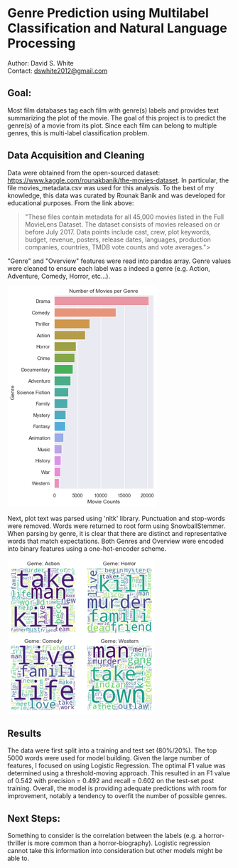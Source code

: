 # Genre Prediction using Multilabel Classification and Natural Language Processing
Author: David S. White
<br />
Contact: dswhite2012@gmail.com

## Goal:
Most film databases tag each film  with genre(s) labels and provides text summarizing the plot of the movie. The goal of this project is to predict the genre(s) of a movie from its plot. Since each film can belong to multiple genres, this is multi-label classification problem. 

## Data Acquisition and Cleaning
Data were obtained from the open-sourced dataset: https://www.kaggle.com/rounakbanik/the-movies-dataset. In particular, the file movies_metadata.csv was used for this analysis. To the best of my knowledge, this data was curated by Rounak Banik and was developed for educational purposes. From the link above: 

>"These files contain metadata for all 45,000 movies listed in the Full MovieLens Dataset. The dataset consists of movies released on or before July 2017. Data points include cast, crew, plot keywords, budget, revenue, posters, release dates, languages, production companies, countries, TMDB vote counts and vote averages.">

"Genre" and "Overview" features were read into pandas array. Genre values were cleaned to ensure each label was a indeed a genre (e.g. Action, Adventure, Comedy, Horror, etc...). 

![](genre_counts.png)
 
Next, plot text was parsed using 'nltk' library. Punctuation and stop-words were removed. Words were returned to root form using SnowballStemmer. When parsing by genre, it is clear that there are distinct and representative words that match expectations. Both Genres and Overview were encoded into binary features using a one-hot-encoder scheme. 

![](word_cloud_example.png)

## Results
The data were first split into a training and test set (80%/20%). The top 5000 words were used for model building. Given the large number of features, I focused on using Logistic Regression. The optimal F1 value was determined using a threshold-moving approach. This resulted in an F1 value of 0.542 with precision = 0.492 and recall = 0.602 on the test-set post training. Overall, the model is providing adequate predictions with room for improvement, notably  a tendency to overfit the number of possible genres. 

## Next Steps: 
Something to consider is the correlation between the labels (e.g. a horror-thriller is more common than a horror-biography). Logistic regression cannot take this information into consideration but other models might be able to.

